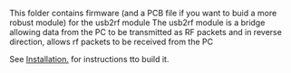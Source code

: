 This folder contains firmware (and a  PCB file if you want to buid a more robust module) for the usb2rf module
The usb2rf module is a bridge allowing data from the PC to be transmitted as RF packets and in reverse
direction, allows rf packets to be received from the PC

See [Installation.](../help/Installation.md) for instructions tto build it.
